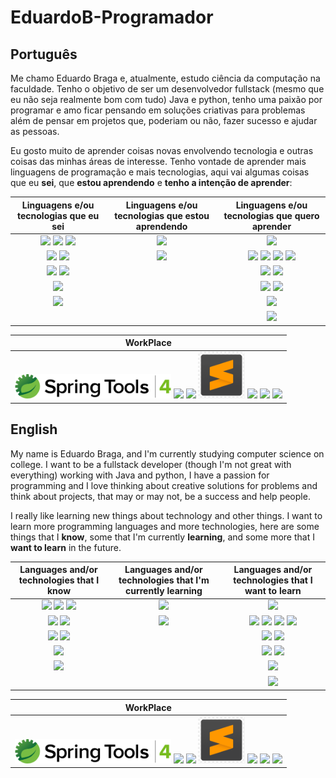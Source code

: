 # EduardoB-Programador

## Português

Me chamo Eduardo Braga e, atualmente, estudo ciência da computação na faculdade. Tenho o objetivo de ser um desenvolvedor fullstack (mesmo que eu não seja realmente bom com tudo) Java e python, tenho uma paixão por programar e amo ficar pensando em soluções criativas para problemas além de pensar em projetos que, poderiam ou não, fazer sucesso e ajudar as pessoas.

Eu gosto muito de aprender coisas novas envolvendo tecnologia e outras coisas das minhas áreas de interesse. Tenho vontade de aprender mais linguagens de programação e mais tecnologias, aqui vai algumas coisas que eu **sei**, que **estou aprendendo** e **tenho a intenção de aprender**:

| Linguagens e/ou tecnologias que eu sei | Linguagens e/ou tecnologias que estou aprendendo | Linguagens e/ou tecnologias que quero aprender |
|:-:|:-:|:-:|
|<img src="https://cdn.jsdelivr.net/gh/devicons/devicon@latest/icons/java/java-original.svg" width=75px/> <img src="https://cdn.jsdelivr.net/gh/devicons/devicon@latest/icons/junit/junit-original-wordmark.svg" width=75px/> <img src="https://cdn.jsdelivr.net/gh/devicons/devicon@latest/icons/maven/maven-original-wordmark.svg" width=75px/>|<img src="https://cdn.jsdelivr.net/gh/devicons/devicon@latest/icons/spring/spring-original-wordmark.svg" width=75px/>|<img src="https://cdn.jsdelivr.net/gh/devicons/devicon@latest/icons/amazonwebservices/amazonwebservices-original-wordmark.svg" width=75px/>|
|<img src="https://cdn.jsdelivr.net/gh/devicons/devicon@latest/icons/python/python-original.svg" width=75px/> <img src="https://cdn.jsdelivr.net/gh/devicons/devicon@latest/icons/flask/flask-original-wordmark.svg" width=75px/>|<img src="https://cdn.jsdelivr.net/gh/devicons/devicon@latest/icons/mysql/mysql-original-wordmark.svg" width=75px/>|<img src="https://cdn.jsdelivr.net/gh/devicons/devicon@latest/icons/django/django-plain-wordmark.svg" width=75px/> <img src="https://cdn.jsdelivr.net/gh/devicons/devicon@latest/icons/pandas/pandas-original-wordmark.svg" width=75px/> <img src="https://cdn.jsdelivr.net/gh/devicons/devicon@latest/icons/matplotlib/matplotlib-original-wordmark.svg" width=75px/> <img src="https://cdn.jsdelivr.net/gh/devicons/devicon@latest/icons/pytest/pytest-original-wordmark.svg" width=75px/>|
|<img src="https://cdn.jsdelivr.net/gh/devicons/devicon@latest/icons/html5/html5-original-wordmark.svg" width=75px/> <img src="https://cdn.jsdelivr.net/gh/devicons/devicon@latest/icons/css3/css3-original-wordmark.svg" width=75px/>||<img src="https://cdn.jsdelivr.net/gh/devicons/devicon@latest/icons/javascript/javascript-original.svg" width=75px/> <img src="https://cdn.jsdelivr.net/gh/devicons/devicon@latest/icons/typescript/typescript-original.svg" width=75px/>|
|<img src="https://cdn.jsdelivr.net/gh/devicons/devicon@latest/icons/bash/bash-original.svg" width=75px/>||<img src="https://cdn.jsdelivr.net/gh/devicons/devicon@latest/icons/csharp/csharp-original.svg" width=75px/> <img src="https://cdn.jsdelivr.net/gh/devicons/devicon@latest/icons/dot-net/dot-net-original.svg" width=75px/>|
|<img src="https://cdn.jsdelivr.net/gh/devicons/devicon@latest/icons/mongodb/mongodb-original-wordmark.svg" width=75px/>||<img src="https://cdn.jsdelivr.net/gh/devicons/devicon@latest/icons/redis/redis-original-wordmark.svg" width=75px/>|
|||<img src="https://cdn.jsdelivr.net/gh/devicons/devicon@latest/icons/c/c-original.svg" width=75px/>|

|WorkPlace|
|:-:|
|<img src="./springtoolsuiteicon.png" alt="Spring tools suite 4" title="Spring tools suite 4" width=250px> <img src="https://cdn.jsdelivr.net/gh/devicons/devicon@latest/icons/intellij/intellij-original.svg" width=75px/> <img src="https://cdn.jsdelivr.net/gh/devicons/devicon@latest/icons/vscode/vscode-original-wordmark.svg" width=75px/> <img src="./sublimeicon.png" alt="Sublime text" title="Sublime text" width=75px> <img src="https://cdn.jsdelivr.net/gh/devicons/devicon@latest/icons/windows11/windows11-original-wordmark.svg" width=75px/> <img src="https://cdn.jsdelivr.net/gh/devicons/devicon@latest/icons/notion/notion-original.svg" width=75px/> <img src="https://cdn.jsdelivr.net/gh/devicons/devicon@latest/icons/postman/postman-original-wordmark.svg" width=75px/>|

## English

My name is Eduardo Braga, and I'm currently studying computer science on college. I want to be a fullstack developer (though I'm not great with everything) working with Java and python, I have a passion for programming and I love thinking about creative solutions for problems and think about projects, that may or may not, be a success and help people.

I really like learning new things about technology and other things. I want to learn more programming languages and more technologies, here are some things that I **know**, some that I'm currently **learning**, and some more that I **want to learn** in the future.

| Languages and/or technologies that I know| Languages and/or technologies that I'm currently learning | Languages and/or technologies that I want to learn |
|:-:|:-:|:-:|
|<img src="https://cdn.jsdelivr.net/gh/devicons/devicon@latest/icons/java/java-original.svg" width=75px/> <img src="https://cdn.jsdelivr.net/gh/devicons/devicon@latest/icons/junit/junit-original-wordmark.svg" width=75px/> <img src="https://cdn.jsdelivr.net/gh/devicons/devicon@latest/icons/maven/maven-original-wordmark.svg" width=75px/>|<img src="https://cdn.jsdelivr.net/gh/devicons/devicon@latest/icons/spring/spring-original-wordmark.svg" width=75px/>|<img src="https://cdn.jsdelivr.net/gh/devicons/devicon@latest/icons/amazonwebservices/amazonwebservices-original-wordmark.svg" width=75px/>|
|<img src="https://cdn.jsdelivr.net/gh/devicons/devicon@latest/icons/python/python-original.svg" width=75px/> <img src="https://cdn.jsdelivr.net/gh/devicons/devicon@latest/icons/flask/flask-original-wordmark.svg" width=75px/>|<img src="https://cdn.jsdelivr.net/gh/devicons/devicon@latest/icons/mysql/mysql-original-wordmark.svg" width=75px/>|<img src="https://cdn.jsdelivr.net/gh/devicons/devicon@latest/icons/django/django-plain-wordmark.svg" width=75px/> <img src="https://cdn.jsdelivr.net/gh/devicons/devicon@latest/icons/pandas/pandas-original-wordmark.svg" width=75px/> <img src="https://cdn.jsdelivr.net/gh/devicons/devicon@latest/icons/matplotlib/matplotlib-original-wordmark.svg" width=75px/> <img src="https://cdn.jsdelivr.net/gh/devicons/devicon@latest/icons/pytest/pytest-original-wordmark.svg" width=75px/>|
|<img src="https://cdn.jsdelivr.net/gh/devicons/devicon@latest/icons/html5/html5-original-wordmark.svg" width=75px/> <img src="https://cdn.jsdelivr.net/gh/devicons/devicon@latest/icons/css3/css3-original-wordmark.svg" width=75px/>||<img src="https://cdn.jsdelivr.net/gh/devicons/devicon@latest/icons/javascript/javascript-original.svg" width=75px/> <img src="https://cdn.jsdelivr.net/gh/devicons/devicon@latest/icons/typescript/typescript-original.svg" width=75px/>|
|<img src="https://cdn.jsdelivr.net/gh/devicons/devicon@latest/icons/bash/bash-original.svg" width=75px/>||<img src="https://cdn.jsdelivr.net/gh/devicons/devicon@latest/icons/csharp/csharp-original.svg" width=75px/> <img src="https://cdn.jsdelivr.net/gh/devicons/devicon@latest/icons/dot-net/dot-net-original.svg" width=75px/>|
|<img src="https://cdn.jsdelivr.net/gh/devicons/devicon@latest/icons/mongodb/mongodb-original-wordmark.svg" width=75px/>||<img src="https://cdn.jsdelivr.net/gh/devicons/devicon@latest/icons/redis/redis-original-wordmark.svg" width=75px/>|
|||<img src="https://cdn.jsdelivr.net/gh/devicons/devicon@latest/icons/c/c-original.svg" width=75px/>|

|WorkPlace|
|:-:|
|<img src="./springtoolsuiteicon.png" alt="Spring tools suite 4" title="Spring tools suite 4" width=250px> <img src="https://cdn.jsdelivr.net/gh/devicons/devicon@latest/icons/intellij/intellij-original.svg" width=75px/> <img src="https://cdn.jsdelivr.net/gh/devicons/devicon@latest/icons/vscode/vscode-original-wordmark.svg" width=75px/> <img src="./sublimeicon.png" alt="Sublime text" title="Sublime text" width=75px> <img src="https://cdn.jsdelivr.net/gh/devicons/devicon@latest/icons/windows11/windows11-original-wordmark.svg" width=75px/> <img src="https://cdn.jsdelivr.net/gh/devicons/devicon@latest/icons/notion/notion-original.svg" width=75px/> <img src="https://cdn.jsdelivr.net/gh/devicons/devicon@latest/icons/postman/postman-original-wordmark.svg" width=75px/>|
